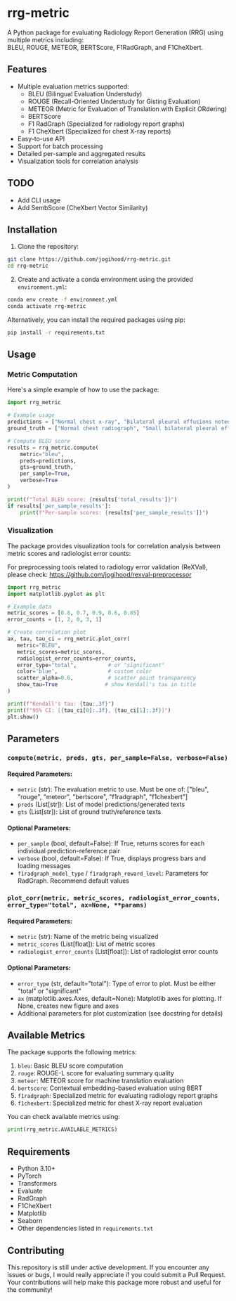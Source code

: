 # rrg-metric

A Python package for evaluating Radiology Report Generation (RRG) using multiple metrics including:\
BLEU, ROUGE, METEOR, BERTScore, F1RadGraph, and F1CheXbert.

## Features

- Multiple evaluation metrics supported:
  - BLEU (Bilingual Evaluation Understudy)
  - ROUGE (Recall-Oriented Understudy for Gisting Evaluation)
  - METEOR (Metric for Evaluation of Translation with Explicit ORdering)
  - BERTScore
  - F1 RadGraph (Specialized for radiology report graphs)
  - F1 CheXbert (Specialized for chest X-ray reports)
- Easy-to-use API
- Support for batch processing
- Detailed per-sample and aggregated results
- Visualization tools for correlation analysis

## TODO
- Add CLI usage
- Add SembScore (CheXbert Vector Similarity)

## Installation

1. Clone the repository:
```bash
git clone https://github.com/jogihood/rrg-metric.git
cd rrg-metric
```

2. Create and activate a conda environment using the provided `environment.yml`:
```bash
conda env create -f environment.yml
conda activate rrg-metric
```

Alternatively, you can install the required packages using pip:
```bash
pip install -r requirements.txt
```

## Usage

### Metric Computation

Here's a simple example of how to use the package:

```python
import rrg_metric

# Example usage
predictions = ["Normal chest x-ray", "Bilateral pleural effusions noted"]
ground_truth = ["Normal chest radiograph", "Small bilateral pleural effusions present"]

# Compute BLEU score
results = rrg_metric.compute(
    metric="bleu",
    preds=predictions,
    gts=ground_truth,
    per_sample=True,
    verbose=True
)

print(f"Total BLEU score: {results['total_results']}")
if results['per_sample_results']:
    print(f"Per-sample scores: {results['per_sample_results']}")
```

### Visualization

The package provides visualization tools for correlation analysis between metric scores and radiologist error counts:

For preprocessing tools related to radiology error validation (ReXVal), please check: https://github.com/jogihood/rexval-preprocessor

```python
import rrg_metric
import matplotlib.pyplot as plt

# Example data
metric_scores = [0.8, 0.7, 0.9, 0.6, 0.85]
error_counts = [1, 2, 0, 3, 1]

# Create correlation plot
ax, tau, tau_ci = rrg_metric.plot_corr(
   metric="BLEU",
   metric_scores=metric_scores,
   radiologist_error_counts=error_counts,
   error_type="total",          # or "significant"
   color='blue',                # custom color
   scatter_alpha=0.6,           # scatter point transparency
   show_tau=True               # show Kendall's tau in title
)

print(f"Kendall's tau: {tau:.3f}")
print(f"95% CI: [{tau_ci[0]:.3f}, {tau_ci[1]:.3f}]")
plt.show()
```

## Parameters

### `compute(metric, preds, gts, per_sample=False, verbose=False)`
#### Required Parameters:
- `metric` (str): The evaluation metric to use. Must be one of: ["bleu", "rouge", "meteor", "bertscore", "f1radgraph", "f1chexbert"]
- `preds` (List[str]): List of model predictions/generated texts
- `gts` (List[str]): List of ground truth/reference texts

#### Optional Parameters:
- `per_sample` (bool, default=False): If True, returns scores for each individual prediction-reference pair
- `verbose` (bool, default=False): If True, displays progress bars and loading messages
- `f1radgraph_model_type` / `f1radgraph_reward_level`: Parameters for RadGraph. Recommend default values

### `plot_corr(metric, metric_scores, radiologist_error_counts, error_type="total", ax=None, **params)`
#### Required Parameters:
- `metric` (str): Name of the metric being visualized
- `metric_scores` (List[float]): List of metric scores
- `radiologist_error_counts` (List[float]): List of radiologist error counts

#### Optional Parameters:
- `error_type` (str, default="total"): Type of error to plot. Must be either "total" or "significant"
- `ax` (matplotlib.axes.Axes, default=None): Matplotlib axes for plotting. If None, creates new figure and axes
- Additional parameters for plot customization (see docstring for details)

## Available Metrics

The package supports the following metrics:

1. `bleu`: Basic BLEU score computation
2. `rouge`: ROUGE-L score for evaluating summary quality
3. `meteor`: METEOR score for machine translation evaluation
4. `bertscore`: Contextual embedding-based evaluation using BERT
5. `f1radgraph`: Specialized metric for evaluating radiology report graphs
6. `f1chexbert`: Specialized metric for chest X-ray report evaluation

You can check available metrics using:
```python
print(rrg_metric.AVAILABLE_METRICS)
```

## Requirements

- Python 3.10+
- PyTorch
- Transformers
- Evaluate
- RadGraph
- F1CheXbert
- Matplotlib
- Seaborn
- Other dependencies listed in `requirements.txt`

## Contributing

This repository is still under active development. If you encounter any issues or bugs, I would really appreciate if you could submit a Pull Request. Your contributions will help make this package more robust and useful for the community!
